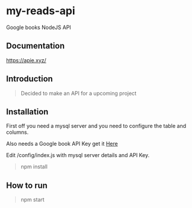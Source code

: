 # my-reads-api
Google books NodeJS API
## Documentation
https://apie.xyz/
## Introduction

> Decided to make an API for a upcoming project

## Installation
First off you need a mysql server and you need to configure the table and columns.

Also needs a Google book API Key get it [Here](https://console.developers.google.com/apis/api/books.googleapis.com)

Edit /config/index.js with mysql server details and API Key.

> npm install

## How to run

> npm start
